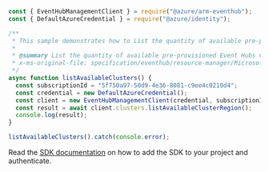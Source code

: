 ```javascript
const { EventHubManagementClient } = require("@azure/arm-eventhub");
const { DefaultAzureCredential } = require("@azure/identity");

/**
 * This sample demonstrates how to List the quantity of available pre-provisioned Event Hubs Clusters, indexed by Azure region.
 *
 * @summary List the quantity of available pre-provisioned Event Hubs Clusters, indexed by Azure region.
 * x-ms-original-file: specification/eventhub/resource-manager/Microsoft.EventHub/stable/2021-11-01/examples/Clusters/ListAvailableClustersGet.json
 */
async function listAvailableClusters() {
  const subscriptionId = "5f750a97-50d9-4e36-8081-c9ee4c0210d4";
  const credential = new DefaultAzureCredential();
  const client = new EventHubManagementClient(credential, subscriptionId);
  const result = await client.clusters.listAvailableClusterRegion();
  console.log(result);
}

listAvailableClusters().catch(console.error);
```

Read the [SDK documentation](https://github.com/Azure/azure-sdk-for-js/blob/%40azure%2Farm-eventhub_5.0.1/sdk/eventhub/arm-eventhub/README.md) on how to add the SDK to your project and authenticate.
